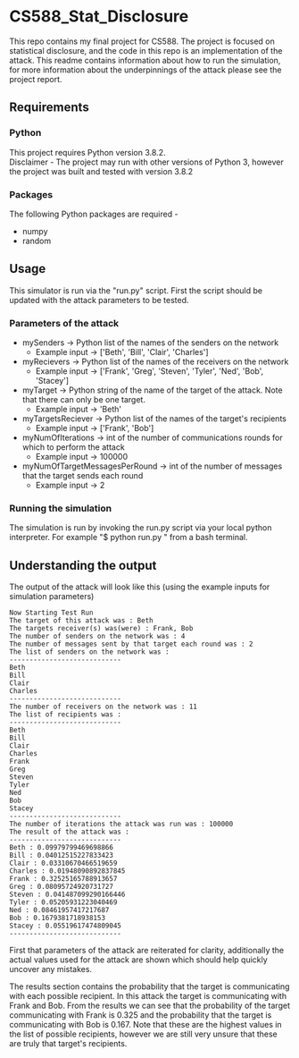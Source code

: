 # CS588_Stat_Disclosure
This repo contains my final project for CS588. The project is focused on
statistical disclosure, and the code in this repo is an implementation of the
attack. This readme contains information about how to run the simulation, for
more information about the underpinnings of the attack please see the project
report.

## Requirements
### Python
This project requires Python version 3.8.2.   
Disclaimer - The project may run with other versions of Python 3, however the
project was built and tested with version 3.8.2
### Packages
The following Python packages are required -
* numpy
* random

## Usage
This simulator is run via the "run.py" script. First the script should be
updated with the attack parameters to be tested.

### Parameters of the attack
* mySenders -> Python list of the names of the senders on the network
  * Example input -> ['Beth', 'Bill', 'Clair', 'Charles']
* myRecievers -> Python list of the names of the receivers on the network
  * Example input -> ['Frank', 'Greg', 'Steven', 'Tyler', 'Ned', 'Bob',
  'Stacey']
* myTarget -> Python string of the name of the target of the attack. Note that
there can only be one target.
  * Example input -> 'Beth'
* myTargetsReciever -> Python list of the names of the target's recipients
  * Example input -> ['Frank', 'Bob']
* myNumOfIterations -> int of the number of communications rounds for which to
perform the attack
  * Example input -> 100000
* myNumOfTargetMessagesPerRound -> int of the number of messages that the
target sends each round
  * Example input -> 2

### Running the simulation
The simulation is run by invoking the run.py script via your local python
interpreter. For example "$ python run.py " from a bash terminal.

## Understanding the output
The output of the attack will look like this (using the example inputs for
simulation parameters)


    Now Starting Test Run
    The target of this attack was : Beth
    The targets receiver(s) was(were) : Frank, Bob
    The number of senders on the network was : 4
    The number of messages sent by that target each round was : 2
    The list of senders on the network was :
    ----------------------------
    Beth
    Bill
    Clair
    Charles
    ----------------------------
    The number of receivers on the network was : 11
    The list of recipients was :
    ----------------------------
    Beth
    Bill
    Clair
    Charles
    Frank
    Greg
    Steven
    Tyler
    Ned
    Bob
    Stacey
    ----------------------------
    The number of iterations the attack was run was : 100000
    The result of the attack was :
    ----------------------------
    Beth : 0.09979799469698866
    Bill : 0.04012515227833423
    Clair : 0.03310670466519659
    Charles : 0.01948090892837845
    Frank : 0.32525165788913657
    Greg : 0.08095724920731727
    Steven : 0.041487099290166446
    Tyler : 0.05205931223040469
    Ned : 0.08461957417217687
    Bob : 0.1679381718938153
    Stacey : 0.05519617474809045
    ----------------------------
First that parameters of the attack are reiterated for clarity, additionally
the actual values used for the attack are shown which should help quickly
uncover any mistakes.

The results section contains the probability that the target is communicating
with each possible recipient. In this attack the target is communicating with
Frank and Bob. From the results we can see that the probability of the target
communicating with Frank is 0.325 and the probability that the target is
communicating with Bob is 0.167. Note that these are the highest values in the
list of possible recipients, however we are still very unsure that these are
truly that target's recipients.  
